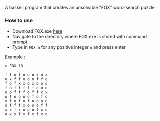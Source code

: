 A haskell program that creates an unsolvable "FOX" word-search puzzle

### How to use

- Download FOX.exe [here](https://github.com/Awelson/FOX/releases/tag/v0.1.0.0)
- Navigate to the directory where FOX.exe is stored with command prompt
- Type in `FOX n` for any positive integer `n` and press enter

Example :

```
> FOX 10

f f o f o o o x o x
o x f f o o o f f o
f o f x x o x o o o
f o f f f f f o o o
o o f f f o f f x x
o f o o o o f o f o
x f o f o f o o o o
o f f f x o o o f f
x x f x o o o f x o
o x x f x f x f x o
```
